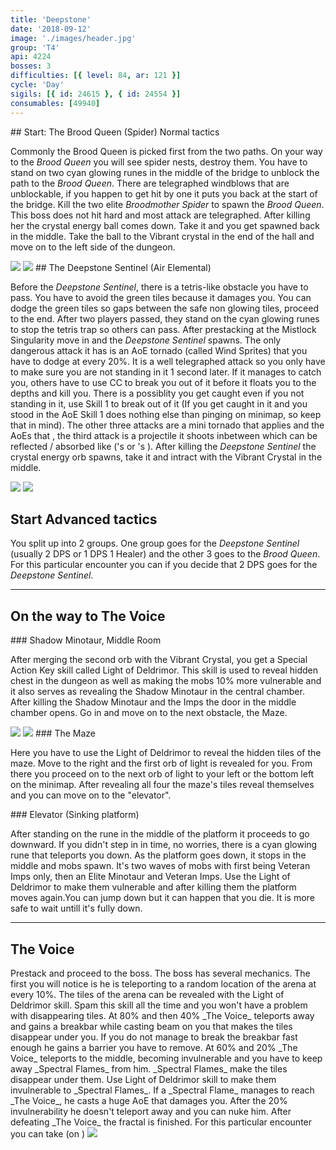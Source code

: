 ```yaml
---
title: 'Deepstone'
date: '2018-09-12'
image: './images/header.jpg'
group: 'T4'
api: 4224
bosses: 3
difficulties: [{ level: 84, ar: 121 }]
cycle: 'Day'
sigils: [{ id: 24615 }, { id: 24554 }]
consumables: [49940]
---
```




<Grid>
<GridItem sm="12"> 
## Start: The Brood Queen (Spider) <Label>Normal tactics</Label>

Commonly the Brood Queen is picked first from the two paths. On your way to the _Brood Queen_ you will see spider nests, destroy them. You have to stand on two cyan glowing runes in the middle of the bridge to unblock the path to the _Brood Queen_. There are telegraphed windblows that are unblockable, if you happen to get hit by one it puts you back at the start of the bridge. Kill the two elite _Broodmother Spider_ to spawn the _Brood Queen_. This boss does not hit hard and most attack are telegraphed. After killing her the crystal energy ball comes down. Take it and you get spawned back in the middle. Take the ball to the Vibrant crystal in the end of the hall and move on to the left side of the dungeon.
</GridItem>

<GridItem sm="6">
<Image src="./images/windy_bridge.jpg" caption="The Bridge"/>
</GridItem> 
<GridItem sm="6">  
<Image src="./images/the_brood_queen.jpg" caption="The Brood Queen"/>
</GridItem>

<GridItem sm="12"> 
## The Deepstone Sentinel (Air Elemental)

Before the _Deepstone Sentinel_, there is a tetris-like obstacle you have to pass. You have to avoid the green tiles because it damages you. You can dodge the green tiles so gaps between the safe non glowing tiles, proceed to the end. After two players passed, they stand on the cyan glowing runes to stop the tetris trap so others can pass. After prestacking <Boon name="might"/> at the Mistlock Singularity move in and the _Deepstone Sentinel_ spawns. The only dangerous attack it has is an AoE tornado (called Wind Sprites) that you have to dodge at every 20%. It is a well telegraphed attack so you only have to make sure you are not standing in it 1 second later. If it manages to catch you, others have to use CC to break you out of it before it floats you to the depths and kill you. There is a possiblity you get caught even if you not standing in it, use Skill 1 to break out of it (If you get caught in it and you stood in the AoE Skill 1 does nothing else than pinging on minimap, so keep that in mind). The other three attacks are a mini tornado that applies <Condition name="chilled"/> and the AoEs that <Control name="daze"/>, the third attack is a projectile it shoots inbetween which can be reflected / absorbed like (<Specialization name="Mesmer"/>'s <Skill name="Feedback" profession="Mesmer"/> or <Specialization name="Druid"/>'s <Skill name="Sublime Conversion" profession="Ranger"/>). After killing the _Deepstone Sentinel_ the crystal energy orb spawns, take it and intract with the Vibrant Crystal in the middle.
</GridItem>

<GridItem sm="6">
<Image src="./images/maze.jpg" caption="The Tetris / Green Tiles"/>
</GridItem> 
<GridItem sm="6">   
<Image src="./images/deepstone_sentinel.jpg" caption="The Deepstone Sentinel"/>
</GridItem>

</Grid>

<Grid>
<GridItem sm="8">
  
## Start <Label>Advanced tactics</Label>

You split up into 2 groups. One group goes for the _Deepstone Sentinel_ (usually 2 DPS or 1 DPS 1 Healer) and the other 3 goes to the _Brood Queen_.
</GridItem>
<GridItem sm="4">
<Tabs>
<Tab specialization="tempest">
For this particular encounter you can <Specialization name="Tempest"/> if you decide that 2 DPS goes for the _Deepstone Sentinel_.
</Tab>
</Tabs>
</GridItem>  
</Grid>

---

## On the way to The Voice

<Grid>
<GridItem sm="6">
### Shadow Minotaur, Middle Room
    
After merging the second orb with the Vibrant Crystal, you get a Special Action Key skill called Light of Deldrimor. This skill is used to reveal hidden chest in the dungeon as well as making the mobs 10% more vulnerable and it also serves as revealing the Shadow Minotaur in the central chamber. After killing the Shadow Minotaur and the Imps the door in the middle chamber opens. Go in and move on to the next obstacle, the Maze.
</GridItem>

<GridItem sm="6">
<Image src="./images/deepstone_middle_room.jpg" caption="The Middle Room"/>
</GridItem>

<GridItem sm="6">
<Image src="./images/disappearing_tiles.jpg" caption="The Maze"/>
</GridItem>

<GridItem sm="6">  
### The Maze
  
Here you have to use the Light of Deldrimor to reveal the hidden tiles of the maze. Move to the right and the first orb of light is revealed for you. From there you proceed on to the next orb of light to your left or the bottom left on the minimap. After revealing all four the maze's tiles reveal themselves and you can move on to the "elevator".
</GridItem>
  
<GridItem sm="12"> 
### Elevator (Sinking platform)

After standing on the rune in the middle of the platform it proceeds to go downward. If you didn't step in in time, no worries, there is a cyan glowing rune that teleports you down. As the platform goes down, it stops in the middle and mobs spawn. It's two waves of mobs with first being Veteran Imps only, then an Elite Minotaur and Veteran Imps. Use the Light of Deldrimor to make them vulnerable and after killing them the platform moves again.You can jump down but it can happen that you die. It is more safe to wait untill it's fully down.
</GridItem>  
</Grid>

---

## The Voice

<Grid>
<GridItem sm="12">
Prestack <Boon name="might"/> and proceed to the boss. The boss has several mechanics. The first you will notice is he is teleporting to a random location of the arena at every 10%. The tiles of the arena can be revealed with the Light of Deldrimor skill. Spam this skill all the time and you won't have a problem with disappearing tiles. At 80% and then 40% _The Voice_ teleports away and gains a breakbar while casting beam on you that makes the tiles disappear under you. If you do not manage to break the breakbar fast enough he gains a barrier you have to remove. At 60% and 20% _The Voice_ teleports to the middle, becoming invulnerable and you have to keep away _Spectral Flames_ from him. _Spectral Flames_ make the tiles disappear under them. Use Light of Deldrimor skill to make them invulnerable to _Spectral Flames_. If a _Spectral Flame_ manages to reach _The Voice_, he casts a huge AoE that damages you. After the 20% invulnerability he doesn't teleport away and you can nuke him. After defeating _The Voice_ the fractal is finished.
</GridItem>

<GridItem sm="5">
<Tabs>
<Tab specialization="weaver">
For this particular encounter you can take <Skill name="Glyph of Elementals" profession="Elementalist"/> (on <Skill name="Fire Attunement" profession="Elementalist"  disableText/>)
</Tab>
</Tabs>
</GridItem>
<GridItem sm="7">
<Image src="./images/the_voice.jpg" caption="The Voice"/>
</GridItem>
</Grid>


